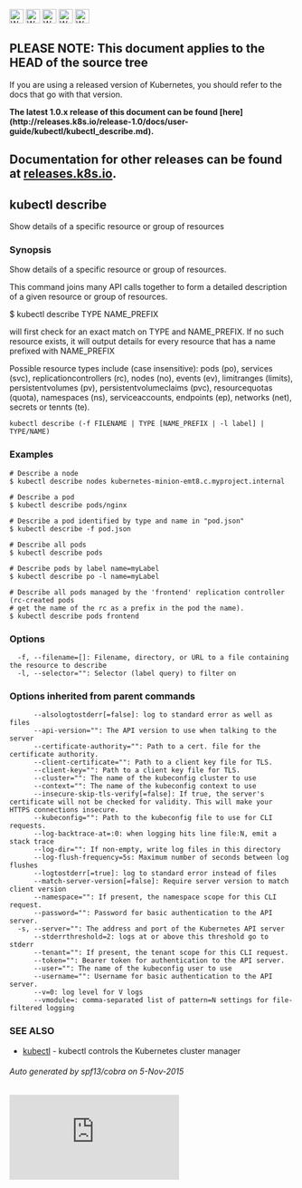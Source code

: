 <!-- BEGIN MUNGE: UNVERSIONED_WARNING -->

<!-- BEGIN STRIP_FOR_RELEASE -->

<img src="http://kubernetes.io/img/warning.png" alt="WARNING"
     width="25" height="25">
<img src="http://kubernetes.io/img/warning.png" alt="WARNING"
     width="25" height="25">
<img src="http://kubernetes.io/img/warning.png" alt="WARNING"
     width="25" height="25">
<img src="http://kubernetes.io/img/warning.png" alt="WARNING"
     width="25" height="25">
<img src="http://kubernetes.io/img/warning.png" alt="WARNING"
     width="25" height="25">

<h2>PLEASE NOTE: This document applies to the HEAD of the source tree</h2>

If you are using a released version of Kubernetes, you should
refer to the docs that go with that version.

<strong>
The latest 1.0.x release of this document can be found
[here](http://releases.k8s.io/release-1.0/docs/user-guide/kubectl/kubectl_describe.md).

Documentation for other releases can be found at
[releases.k8s.io](http://releases.k8s.io).
</strong>
--

<!-- END STRIP_FOR_RELEASE -->

<!-- END MUNGE: UNVERSIONED_WARNING -->

## kubectl describe

Show details of a specific resource or group of resources

### Synopsis


Show details of a specific resource or group of resources.

This command joins many API calls together to form a detailed description of a
given resource or group of resources.

$ kubectl describe TYPE NAME_PREFIX

will first check for an exact match on TYPE and NAME_PREFIX. If no such resource
exists, it will output details for every resource that has a name prefixed with NAME_PREFIX

Possible resource types include (case insensitive): pods (po), services (svc),
replicationcontrollers (rc), nodes (no), events (ev), limitranges (limits),
persistentvolumes (pv), persistentvolumeclaims (pvc), resourcequotas (quota),
namespaces (ns), serviceaccounts, endpoints (ep), networks (net), secrets or
tennts (te).

```
kubectl describe (-f FILENAME | TYPE [NAME_PREFIX | -l label] | TYPE/NAME)
```

### Examples

```
# Describe a node
$ kubectl describe nodes kubernetes-minion-emt8.c.myproject.internal

# Describe a pod
$ kubectl describe pods/nginx

# Describe a pod identified by type and name in "pod.json"
$ kubectl describe -f pod.json

# Describe all pods
$ kubectl describe pods

# Describe pods by label name=myLabel
$ kubectl describe po -l name=myLabel

# Describe all pods managed by the 'frontend' replication controller (rc-created pods
# get the name of the rc as a prefix in the pod the name).
$ kubectl describe pods frontend
```

### Options

```
  -f, --filename=[]: Filename, directory, or URL to a file containing the resource to describe
  -l, --selector="": Selector (label query) to filter on
```

### Options inherited from parent commands

```
      --alsologtostderr[=false]: log to standard error as well as files
      --api-version="": The API version to use when talking to the server
      --certificate-authority="": Path to a cert. file for the certificate authority.
      --client-certificate="": Path to a client key file for TLS.
      --client-key="": Path to a client key file for TLS.
      --cluster="": The name of the kubeconfig cluster to use
      --context="": The name of the kubeconfig context to use
      --insecure-skip-tls-verify[=false]: If true, the server's certificate will not be checked for validity. This will make your HTTPS connections insecure.
      --kubeconfig="": Path to the kubeconfig file to use for CLI requests.
      --log-backtrace-at=:0: when logging hits line file:N, emit a stack trace
      --log-dir="": If non-empty, write log files in this directory
      --log-flush-frequency=5s: Maximum number of seconds between log flushes
      --logtostderr[=true]: log to standard error instead of files
      --match-server-version[=false]: Require server version to match client version
      --namespace="": If present, the namespace scope for this CLI request.
      --password="": Password for basic authentication to the API server.
  -s, --server="": The address and port of the Kubernetes API server
      --stderrthreshold=2: logs at or above this threshold go to stderr
      --tenant="": If present, the tenant scope for this CLI request.
      --token="": Bearer token for authentication to the API server.
      --user="": The name of the kubeconfig user to use
      --username="": Username for basic authentication to the API server.
      --v=0: log level for V logs
      --vmodule=: comma-separated list of pattern=N settings for file-filtered logging
```

### SEE ALSO

* [kubectl](kubectl.md)	 - kubectl controls the Kubernetes cluster manager

###### Auto generated by spf13/cobra on 5-Nov-2015

<!-- BEGIN MUNGE: GENERATED_ANALYTICS -->
[![Analytics](https://kubernetes-site.appspot.com/UA-36037335-10/GitHub/docs/user-guide/kubectl/kubectl_describe.md?pixel)]()
<!-- END MUNGE: GENERATED_ANALYTICS -->
